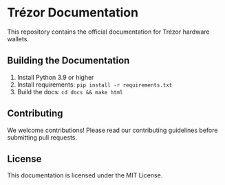 # Trézor Documentation

This repository contains the official documentation for Trézor hardware wallets.

## Building the Documentation

1. Install Python 3.9 or higher
2. Install requirements: `pip install -r requirements.txt`
3. Build the docs: `cd docs && make html`

## Contributing

We welcome contributions! Please read our contributing guidelines before submitting pull requests.

## License

This documentation is licensed under the MIT License.